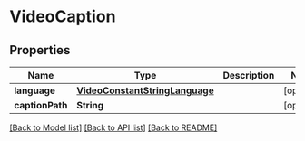 # VideoCaption

## Properties
Name | Type | Description | Notes
------------ | ------------- | ------------- | -------------
**language** | [**VideoConstantStringLanguage**](VideoConstantStringLanguage.md) |  | [optional] 
**captionPath** | **String** |  | [optional] 

[[Back to Model list]](../README.md#documentation-for-models) [[Back to API list]](../README.md#documentation-for-api-endpoints) [[Back to README]](../README.md)


